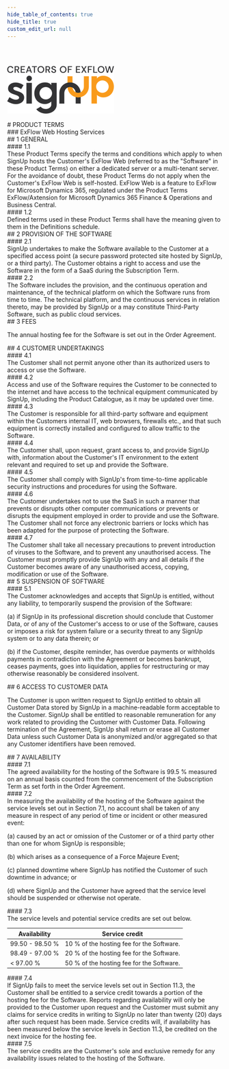 ```yaml
---
hide_table_of_contents: true
hide_title: true
custom_edit_url: null
---
```

<div class="agreement-doc">
<br/><br/>

![SignUp Software](./img/signup_logo_black.png)

<div class="paragraph-big">
# PRODUCT TERMS
</div>

<div class="paragraph-big">
### ExFlow Web Hosting Services
</div>

<div class="paragraph-medium">
## 1 GENERAL
</div>

<div class="paragraph">
#### 1.1<div class="paragraph-text">These Product Terms specify the terms and conditions which apply to when SignUp hosts the Customer's ExFlow Web (referred to as the "Software" in these Product Terms) on either a dedicated server or a multi-tenant server. For the avoidance of doubt, these Product Terms do not apply when the Customer's ExFlow Web is self-hosted. ExFlow Web is a feature to ExFlow for Microsoft Dynamics 365, regulated under the Product Terms ExFlow/Axtension for Microsoft Dynamics 365 Finance & Operations and Business Central.</div>
</div>

<div class="paragraph">
#### 1.2<div class="paragraph-text">Defined terms used in these Product Terms shall have the meaning given to them in the Definitions schedule.</div>
</div>

<div class="paragraph-medium">
## 2 PROVISION OF THE SOFTWARE
</div>

<div class="paragraph">
#### 2.1<div class="paragraph-text">SignUp undertakes to make the Software available to the Customer at a specified access point (a secure password protected site hosted by SignUp, or a third party). The Customer obtains a right to access and use the Software in the form of a SaaS during the Subscription Term.</div>
</div>

<div class="paragraph">
#### 2.2<div class="paragraph-text">The Software includes the provision, and the continuous operation and maintenance, of the technical platform on which the Software runs from time to time. The technical platform, and the continuous services in relation thereto, may be provided by SignUp or a may constitute Third-Party Software, such as public cloud services.</div>
</div>

<div class="paragraph-medium">
## 3 FEES
</div>

The annual hosting fee for the Software is set out in the Order Agreement.

<div class="paragraph-medium">
## 4 CUSTOMER UNDERTAKINGS
</div>

<div class="paragraph">
#### 4.1<div class="paragraph-text">The Customer shall not permit anyone other than its authorized users to access or use the Software.</div>
</div>

<div class="paragraph">
#### 4.2<div class="paragraph-text">Access and use of the Software requires the Customer to be connected to the internet and have access to the technical equipment communicated by SignUp, including the Product Catalogue, as it may be updated over time.</div>
</div>

<div class="paragraph">
#### 4.3<div class="paragraph-text">The Customer is responsible for all third-party software and equipment within the Customers internal IT, web browsers, firewalls etc., and that such equipment is correctly installed and configured to allow traffic to the Software.</div>
</div>

<div class="paragraph">
#### 4.4<div class="paragraph-text">The Customer shall, upon request, grant access to, and provide SignUp with, information about the Customer's IT environment to the extent relevant and required to set up and provide the Software.</div>
</div>

<div class="paragraph">
#### 4.5<div class="paragraph-text">The Customer shall comply with SignUp's from time-to-time applicable security instructions and procedures for using the Software.</div>
</div>

<div class="paragraph">
#### 4.6<div class="paragraph-text">The Customer undertakes not to use the SaaS in such a manner that prevents or disrupts other computer communications or prevents or disrupts the equipment employed in order to provide and use the Software. The Customer shall not force any electronic barriers or locks which has been adapted for the purpose of protecting the Software.</div>
</div>

<div class="paragraph">
#### 4.7<div class="paragraph-text">The Customer shall take all necessary precautions to prevent introduction of viruses to the Software, and to prevent any unauthorised access. The Customer must promptly provide SignUp with any and all details if the Customer becomes aware of any unauthorised access, copying, modification or use of the Software.</div>
</div>

<div class="paragraph-medium">
## 5 SUSPENSION OF SOFTWARE
</div>

<div class="paragraph">
#### 5.1<div class="paragraph-text">The Customer acknowledges and accepts that SignUp is entitled, without any liability, to temporarily suspend the provision of the Software:</div>
</div>

(a) if SignUp in its professional discretion should conclude that Customer Data, or of any of the Customer's access to or use of the Software, causes or imposes a risk for system failure or a security threat to any SignUp system or to any data therein; or

(b) if the Customer, despite reminder, has overdue payments or withholds payments in contradiction with the Agreement or becomes bankrupt, ceases payments, goes into liquidation, applies for restructuring or may otherwise reasonably be considered insolvent.

<div class="paragraph-medium">
## 6 ACCESS TO CUSTOMER DATA
</div>

The Customer is upon written request to SignUp entitled to obtain all Customer Data stored by SignUp in a machine-readable form acceptable to the Customer. SignUp shall be entitled to reasonable remuneration for any work related to providing the Customer with Customer Data. Following termination of the Agreement, SignUp shall return or erase all Customer Data unless such Customer Data is anonymized and/or aggregated so that any Customer identifiers have been removed.

<div class="paragraph-medium">
## 7 AVAILABILITY
</div>

<div class="paragraph">
#### 7.1<div class="paragraph-text">The agreed availability for the hosting of the Software is 99.5 % measured on an annual basis counted from the commencement of the Subscription Term as set forth in the Order Agreement.</div>
</div>

<div class="paragraph">
#### 7.2<div class="paragraph-text">In measuring the availability of the hosting of the Software against the service levels set out in Section 7.1, no account shall be taken of any measure in respect of any period of time or incident or other measured event:</div>
</div>

(a) caused by an act or omission of the Customer or of a third party other than one for whom SignUp is responsible;

(b) which arises as a consequence of a Force Majeure Event;

(c) planned downtime where SignUp has notified the Customer of such downtime in advance; or

(d) where SignUp and the Customer have agreed that the service level should be suspended or otherwise not operate.

<div class="paragraph">
#### 7.3<div class="paragraph-text">The service levels and potential service credits are set out below.</div>
</div>

| Availability       | Service credit                              |
|--------------------|---------------------------------------------|
| 99.50 - 98.50 %    | 10 % of the hosting fee for the Software.   |
| 98.49 - 97.00 %    | 20 % of the hosting fee for the Software.   |
| &lt; 97.00 %       | 50 % of the hosting fee for the Software.   |

<div class="paragraph">
#### 7.4<div class="paragraph-text">If SignUp fails to meet the service levels set out in Section 11.3, the Customer shall be entitled to a service credit towards a portion of the hosting fee for the Software. Reports regarding availability will only be provided to the Customer upon request and the Customer must submit any claims for service credits in writing to SignUp no later than twenty (20) days after such request has been made. Service credits will, if availability has been measured below the service levels in Section 11.3, be credited on the next invoice for the hosting fee.</div>
</div>

<div class="paragraph">
#### 7.5<div class="paragraph-text">The service credits are the Customer's sole and exclusive remedy for any availability issues related to the hosting of the Software.</div>
</div>
</div>

